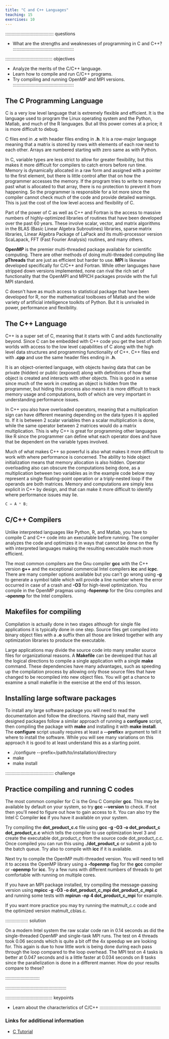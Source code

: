 ```yaml
---
title: "C and C++ Languages"
teaching: 15
exercises: 10
---
```


:::::::::::::::::::::::::::::::::::::: questions
- What are the strengths and weaknesses of programming in C and C++?
::::::::::::::::::::::::::::::::::::::::::::::::

::::::::::::::::::::::::::::::::::::: objectives
- Analyze the merits of the C/C++ language.
- Learn how to compile and run C/C++ programs.
- Try compiling and running OpenMP and MPI versions.
::::::::::::::::::::::::::::::::::::::::::::::::

## The C Programming Language

C is a very low level language that is extremely flexible and efficient.
It is the language used to program the Linux operating system and
the Python, Matlab, and much of the R languages.
But all this power comes at a price; it is more difficult to debug.

C files end in **.c** with header files ending in **.h**.
It is a row-major language meaning that a matrix is stored by rows
with elements of each row next to each other.
Arrays are numbered starting with zero same as with Python.

In C, variable types are less strict to allow for greater flexibility,
but this makes it more difficult for compilers to catch errors before run time.
Memory is dynamically allocated in a raw form and assigned with a pointer to the first
element, but there is little control after that on how the programmer 
accesses the memory.  If the program tries to write to memory past what is
allocated to that array, there is no protection to prevent it from happening.
So the programmer is responsible for a lot more since the compiler cannot
check much of the code and provide detailed warnings.
This is just the cost of the low level access and flexibility of C.

Part of the power of C as well as C++ and Fortran is the access to
massive numbers of highly-optimized libraries of routines that have been developed
over the past 60 years.
These involve scalar, vector, and matrix algorithms in the
BLAS (Basic Linear Algebra Subroutines) libraries, sparse matrix libraries,
Linear Algebra Package of LaPack and its multi-processor version
ScaLapack, FFT (Fast Fourier Analysis) routines, and many others.

**OpenMP** is the premier multi-threaded package available for
scientific computing.  There are other methods of doing multi-threaded
computing like **pThreads** that are just as efficient but harder to use.
**MPI** is likewise developed specifically for C/C++ and Fortran.
While other languages have stripped down versions implemented, none
can rival the rich set of functionality that the OpenMPI and MPICH
packages provide with the full MPI standard.

C doesn't have as much access to statistical package that have been developed
for R, nor the mathematical toolboxes of Matlab and the wide variety of
artificial intelligence toolkits of Python.
But it is unrivaled in power, performance and flexibility.

## The C++ Language

C++ is a super set of C, meaning that it starts with C and adds
functionality beyond.
Since C can be embedded with C++ code you get the best of both
worlds with access to the low level capabilities of C along
with the high level data structures and programming functionality of C++.
C++ files end with **.cpp** and use the same header files ending in **.h**.

It is an object-oriented language, with objects having data that
can be private (hidden) or public (exposed) along with definitions
of how that object is created and interacts with other objects.
This is good in a sense since much of the work in creating an object
is hidden from the programmer, but hiding this process also means
it is more difficult to track memory usage and computations, both
of which are very important in understanding performance issues.

In C++ you also have overloaded operators, meaning that a
multiplication sign can have different meaning
depending on the data types it is applied to.  If it is between 2
scalar variables then a scalar multiplication is done, while the same
operator between 2 matrices would do a matrix multiplication.
This is why C++ is great for programming other languages like R
since the programmer can define what each operator does and have
that be dependent on the variable types involved.

Much of what makes C++ so powerful is also what makes it more
difficult to work with where performance is concerned.
The ability to hide object initialization means that memory allocation
is also hidden.
Operator overloading also can obscure the computations being done, as a
multiplication between two variables as in the example code below
may represent a single floating-point
operation or a triply-nested loop if the operands are both matrices.
Memory and computations are simply less explicit in C++ by design,
and that can make it more difficult to identify where performance
issues may lie.

```cpp
C = A * B;
```

## C/C++ Compilers

Unlike interpreted languages like Python, R, and Matlab, you have
to compile C and C++ code into an executable before running.
The compiler analyzes the code and optimizes it in ways
that cannot be done on the fly with interpreted languages making
the resulting executable much more efficient.

The most common compilers are the Gnu compiler **gcc** with the
C++ version **g++** and the exceptional commercial Intel compilers 
**icc** and **icpc**.  There are many compiler options available
but you can't go wrong using **-g** to generate a symbol table 
which will provide a line number where the error occurred in case
of a crash and **-O3** for high-level optimization.
You compile in the OpenMP pragmas using **-fopenmp** for the Gnu
compiles and **-openmp** for the Intel compilers.


## Makefiles for compiling

Compilation is actually done in two stages although for single
file applications it is typically done in one step.
Source files get compiled into binary object files with a **.o**
suffix then all those are linked together with any optimization
libraries to produce the executable.

Large applications may divide the source code into many smaller
source files for organizational reasons.
A **Makefile** can be developed that has all the logical directions
to compile a single application with a single **make** command.
These dependencies have many advantages, such as speeding up the
compilation process by allowing only those source files that have
changed to be recompiled into new object files.
You will get a chance to examine a small makefile in the exercise
at the end of this lesson.

## Installing large software packages

To install any large software package you will need to read the
documentation and follow the directions.
Having said that, many well designed packages follow a similar
approach of running a **configure** script, then compiling the
package with **make** and installing it with **make install**.
The **configure** script usually requires at least a **--prefix=**
argument to tell it where to install the software.
While you will see many variations on this approach it is good to
at least understand this as a starting point.

* ./configure --prefix=/path/to/installation/directory
* make
* make install

:::::::::::::::::::::::::::::::::::::: challenge

## Practice compiling and running C codes

The most common compiler for C is the Gnu C Compiler **gcc**.
This may be available by default on your system, so try
**gcc --version** to check.  If not then you'll need to figure out
how to gain access to it.  You can also try the Intel C Compiler
**icc** if you have it available on your system.

Try compiling the **dot_product_c.c** file using 
**gcc -g -O3 -o dot_product_c dot_product_c.c** which tells the
compiler to use optimization level 3 and create the executable 
dot_product_c from the source code dot_product_c.c.
Once compiled you can run this using **./dot_product_c** or
submit a job to the batch queue.
Try also to compile with **icc** if it is available.

Next try to compile the OpenMP multi-threaded version.  You will
need to tell it to access the OpenMP library using a 
**-fopenmp** flag for the **gcc** compiler or **-openmp** for **icc**.
Try a few runs with different numbers of threads to get
comfortable with running on multiple cores.

If you have an MPI package installed, try compiling the
message-passing version using
**mpicc -g -O3 -o dot_product_c_mpi dot_product_c_mpi.c**
and running some tests with **mpirun -np 4 dot_product_c_mpi**
for example.

If you want more practice you may try running the matmult_c.c
code and the optimized version matmult_cblas.c.

:::::::::::::::::: solution

On a modern Intel system the raw scalar code ran in 0.14 seconds
as did the single-threaded OpenMP and single-task MPI runs.
The test on 4 threads took 0.06 seconds which is quite a bit off
the 4x speedup we are looking for.  This again is due to how little
work is being done during each pass through the loop compared to the
loop overhead.
The MPI test on 4 tasks is better at 0.047 seconds and is a little
faster at 0.034 seconds on 8 tasks since the parallelization is
done in a different manner.
How do your results compare to these?

:::::::::::::::::::::::::::

::::::::::::::::::::::::::::::::::::::::::::::::


::::::::::::::::::::::::::::::::::::: keypoints
- Learn about the characteristics of C/C++
::::::::::::::::::::::::::::::::::::::::::::::::

### Links for additional information

* [C Tutorial](https://www.guru99.com/c-programming-tutorial.html)


